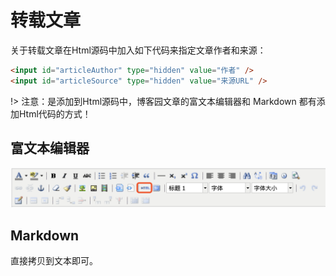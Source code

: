 # 转载文章

关于转载文章在Html源码中加入如下代码来指定文章作者和来源：

```html
<input id="articleAuthor" type="hidden" value="作者" />
<input id="articleSource" type="hidden" value="来源URL" />
```

!> 注意：是添加到Html源码中，博客园文章的富文本编辑器和 Markdown 都有添加Html代码的方式！

## 富文本编辑器

![reprinted_01](../../Images/reprinted_01.png)

## Markdown

直接拷贝到文本即可。